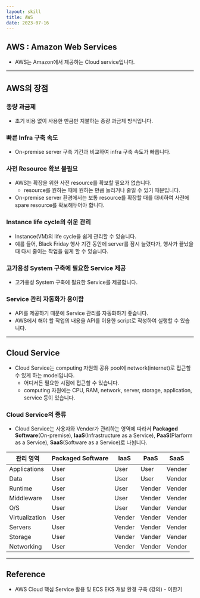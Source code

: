 ```yaml
---
layout: skill
title: AWS
date: 2023-07-16
---
```





## AWS : Amazon Web Services

- AWS는 Amazon에서 제공하는 Cloud service입니다.




---




## AWS의 장점


### 종량 과금제

- 초기 비용 없이 사용한 만큼만 지불하는 종량 과금제 방식입니다.


### 빠른 Infra 구축 속도

- On-premise server 구축 기간과 비교하여 infra 구축 속도가 빠릅니다.


### 사전 Resource 확보 불필요

- AWS는 확장을 위한 사전 resource를 확보할 필요가 없습니다.
    - resource를 원하는 때에 원하는 만큼 늘리거나 줄일 수 있기 때문입니다.
- On-premise server 환경에서는 보통 resource를 확장할 때를 대비하여 사전에 spare resource를 확보해두어야 합니다.


### Instance life cycle의 쉬운 관리

- Instance(VM)의 life cycle을 쉽게 관리할 수 있습니다.
- 예를 들어, Black Friday 행사 기간 동안에 server를 잠시 늘렸다가, 행사가 끝났을 때 다시 줄이는 작업을 쉽게 할 수 있습니다.


### 고가용성 System 구축에 필요한 Service 제공

- 고가용성 System 구축에 필요한 Service를 제공합니다.


### Service 관리 자동화가 용이함

- API를 제공하기 때문에 Service 관리를 자동화하기 좋습니다.
- AWS에서 해야 할 작업의 내용을 API를 이용한 script로 작성하여 실행할 수 있습니다.




---




## Cloud Service

- Cloud Service는 computing 자원의 공유 pool에 network(internet)로 접근할 수 있게 하는 model입니다.
    - 어디서든 필요한 시점에 접근할 수 있습니다.
    - computing 자원에는 CPU, RAM, network, server, storage, application, service 등이 있습니다.


### Cloud Service의 종류

- Cloud Service는 사용자와 Vender가 관리하는 영역에 따라서 **Packaged Software**(On-premise), **IaaS**(Infrastructure as a Service), **PaaS**(Plarform as a Service), **SaaS**(Software as a Service)로 나뉩니다.

| 관리 영역 | Packaged Software | IaaS | PaaS | SaaS |
| --- | --- | --- | --- | --- |
| Applications | User | User | User | Vender |
| Data | User | User | User | Vender |
| Runtime | User | User | Vender | Vender |
| Middleware | User | User | Vender | Vender |
| O/S | User | User | Vender | Vender |
| Virtualization | User | Vender | Vender | Vender |
| Servers | User | Vender | Vender | Vender |
| Storage | User | Vender | Vender | Vender |
| Networking | User | Vender | Vender | Vender |




---




## Reference

- AWS Cloud 핵심 Service 활용 및 ECS EKS 개발 환경 구축 (강의) - 이한기
